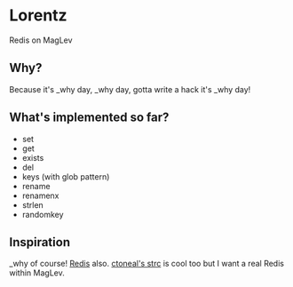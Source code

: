 # Lorentz

Redis on MagLev

## Why?

Because it's \_why day, \_why day, gotta write a hack it's \_why day!

## What's implemented so far?

* set
* get
* exists
* del
* keys (with glob pattern)
* rename
* renamenx
* strlen
* randomkey

## Inspiration

\_why of course! [Redis](http://redis.io) also. [ctoneal's strc](https://github.com/ctoneal/strc) is cool too but I want a real Redis within MagLev.
